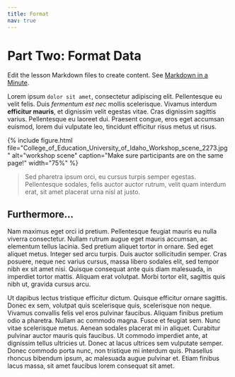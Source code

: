 ```yaml
---
title: Format
nav: true
---
```


# Part Two: Format Data

Edit the lesson Markdown files to create content. 
See [Markdown in a Minute](https://evanwill.github.io/_drafts/notes/markdown-minute.html).

Lorem ipsum `dolor sit amet`, consectetur adipiscing elit. Pellentesque eu velit felis. 
Duis *fermentum est nec* mollis scelerisque. 
Vivamus interdum **efficitur mauris**, et dignissim velit egestas vitae. Cras dignissim sagittis varius.
Pellentesque eu laoreet dui.
Praesent congue, eros eget accumsan euismod, lorem dui vulputate leo, tincidunt efficitur risus metus ut risus.

{% include figure.html file="College_of_Education_University_of_Idaho_Workshop_scene_2273.jpg" alt="workshop scene" caption="Make sure participants are on the same page!" width="75%" %}

> Sed pharetra ipsum orci, eu cursus turpis semper egestas. 
> Pellentesque sodales, felis auctor auctor rutrum, velit quam interdum erat, sit amet placerat urna nisl at justo.

## Furthermore... 

Nam maximus eget orci id pretium. Pellentesque feugiat mauris eu nulla viverra consectetur. Nullam rutrum augue eget mauris accumsan, ac elementum tellus lacinia. Sed pretium aliquet tortor in ornare. Sed eget aliquet metus. Integer sed arcu turpis. Duis auctor sollicitudin semper. Cras posuere, neque nec varius cursus, massa libero sodales elit, sed tempor nibh ex sit amet nisi. Quisque consequat ante quis diam malesuada, in imperdiet tortor mattis. Aliquam erat volutpat. Morbi tortor elit, sagittis quis nibh ut, gravida cursus arcu.

Ut dapibus lectus tristique efficitur dictum. Quisque efficitur ornare sagittis. Donec ex sem, volutpat quis scelerisque quis, scelerisque non neque. Vivamus convallis felis vel eros pulvinar faucibus. Aliquam finibus pretium odio a pharetra. Nullam ac commodo magna. Fusce et feugiat sem. Nunc vitae scelerisque metus. Aenean sodales placerat mi in aliquet. Curabitur pulvinar auctor mauris quis faucibus. Ut commodo imperdiet ante, at dignissim tellus ultricies ut. Donec at lacus ultrices sem vulputate semper. Donec commodo porta nunc, non tristique mi interdum quis. Phasellus rhoncus bibendum ipsum, ac malesuada augue pulvinar et. Etiam finibus lacus massa, sit amet faucibus lorem consequat sit amet. 
